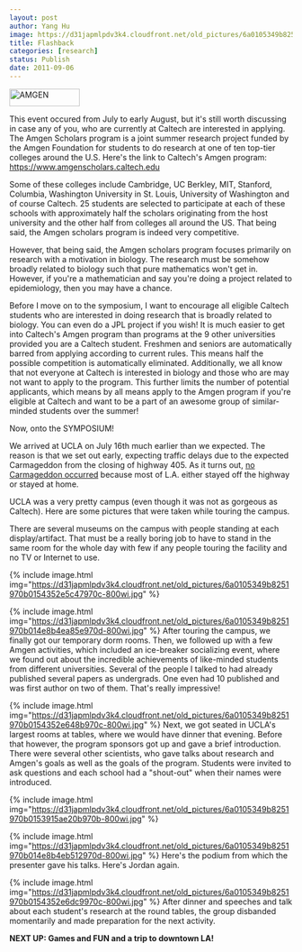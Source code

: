 ```yaml
---
layout: post
author: Yang Hu
image: https://d31japmlpdv3k4.cloudfront.net/old_pictures/6a0105349b8251970b014e8b4ea2c5970d-800wi.jpg
title: Flashback
categories: [research]
status: Publish
date: 2011-09-06
---
```



<img alt="AMGEN" border="0" height="31" src="https://www.amgenscholars.caltech.edu/graphics/amgen.jpg" width="125" />

This event occured from July to early August, but it's still worth discussing in case any of you, who are currently at Caltech are interested in applying. The Amgen Scholars program is a joint summer research project funded by the Amgen Foundation for students to do research at one of ten top-tier colleges around the U.S. Here's the link to Caltech's Amgen program: <a href="https://www.amgenscholars.caltech.edu/" target="_blank" title="Amgen Caltech">https://www.amgenscholars.caltech.edu</a>

Some of these colleges include Cambridge, UC Berkley, MIT, Stanford, Columbia, Washington University in St. Louis, University of Washington and of course Caltech. 25 students are selected to participate at each of these schools with approximately half the scholars originating from the host university and the other half from colleges all around the US. That being said, the Amgen scholars program is indeed very competitive.

However, that being said, the Amgen scholars program focuses primarily on research with a motivation in biology. The research must be somehow broadly related to biology such that pure mathematics won't get in. However, if you're a mathematician and say you're doing a project related to epidemiology, then you may have a chance.

Before I move on to the symposium, I want to encourage all eligible Caltech students who are interested in doing research that is broadly related to biology. You can even do a JPL project if you wish! It is much easier to get into Caltech's Amgen program than programs at the 9 other universities provided you are a Caltech student. Freshmen and seniors are automatically barred from applying according to current rules. This means half the possible competition is automatically eliminated. Additionally, we all know that not everyone at Caltech is interested in biology and those who are may not want to apply to the program. This further limits the number of potential applicants, which means by all means apply to the Amgen program if you're eligible at Caltech and want to be a part of an awesome group of similar-minded students over the summer!

Now, onto the SYMPOSIUM!

We arrived at UCLA on July 16th much earlier than we expected. The reason is that we set out early, expecting traffic delays due to the expected Carmageddon from the closing of highway 405. As it turns out, <a href="https://blogs.laweekly.com/informer/2011/06/405_freeway_closure_july_16_17_traffic_los_angeles_subway.php" target="_self">no Carmageddon occurred</a> because most of L.A. either stayed off the highway or stayed at home. 

UCLA was a very pretty campus (even though it was not as gorgeous as Caltech). Here are some pictures that were taken while touring the campus.

There are several museums on the campus with people standing at each display/artifact. That must be a really boring job to have to stand in the same room for the whole day with few if any people touring the facility and no TV or Internet to use.


{% include image.html img="https://d31japmlpdv3k4.cloudfront.net/old_pictures/6a0105349b8251970b0154352e5c47970c-800wi.jpg" %}


{% include image.html img="https://d31japmlpdv3k4.cloudfront.net/old_pictures/6a0105349b8251970b014e8b4ea85e970d-800wi.jpg" %}
After touring the campus, we finally got our temporary dorm rooms. Then, we followed up with a few Amgen activities, which included an ice-breaker socializing event, where we found out about the incredible achievements of like-minded students from different universities. Several of the people I talked to had already published several papers as undergrads. One even had 10 published and was first author on two of them. That's really impressive!

{% include image.html img="https://d31japmlpdv3k4.cloudfront.net/old_pictures/6a0105349b8251970b0154352e648b970c-800wi.jpg" %}
Next, we got seated in UCLA's largest rooms at tables, where we would have dinner that evening. Before that however, the program sponsors got up and gave a brief introduction. There were several other scientists, who gave talks about research and Amgen's goals as well as the goals of the program. Students were invited to ask questions and each school had a "shout-out" when their names were introduced.


{% include image.html img="https://d31japmlpdv3k4.cloudfront.net/old_pictures/6a0105349b8251970b0153915ae20b970b-800wi.jpg" %}


{% include image.html img="https://d31japmlpdv3k4.cloudfront.net/old_pictures/6a0105349b8251970b014e8b4eb512970d-800wi.jpg" %}
Here's the podium from which the presenter gave his talks. Here's Jordan again.


{% include image.html img="https://d31japmlpdv3k4.cloudfront.net/old_pictures/6a0105349b8251970b0154352e6dc9970c-800wi.jpg" %}
After dinner and speeches and talk about each student's research at the round tables, the group disbanded momentarily and made preparation for the next activity.

**NEXT UP: Games and FUN and a trip to downtown LA!**

